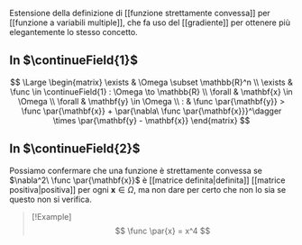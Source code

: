Estensione della definizione di [[funzione strettamente convessa]] per [[funzione a variabili multiple]], che fa uso del [[gradiente]] per ottenere più elegantemente lo stesso concetto.

## In $\continueField{1}$

$$
\Large
\begin{matrix}
	\exists & \Omega \subset \mathbb{R}^n \\
	\exists & \func \in \continueField{1} : \Omega \to \mathbb{R} \\
	\forall & \mathbf{x} \in \Omega \\
	\forall & \mathbf{y} \in \Omega \\
	: & 
	\func \par{\mathbf{y}} > \func \par{\mathbf{x}} + \par{\nabla\ \func \par{\mathbf{x}}}^\dagger \times \par{\mathbf{y} - \mathbf{x}}
\end{matrix}
$$

## In $\continueField{2}$

Possiamo confermare che una funzione è strettamente convessa se $\nabla^2\ \func \par{\mathbf{x}}$ è [[matrice definita|definita]] [[matrice positiva|positiva]] per ogni $\mathbf{x} \in \Omega$, ma non dare per certo che non lo sia se questo non si verifica.

> [!Example]
> $$
> \func \par{x} = x^4
> $$

